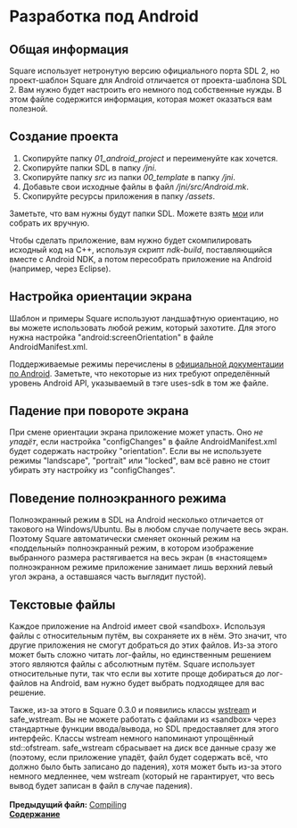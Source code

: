 # Разработка под Android

## Общая информация

Square использует нетронутую версию официального порта SDL 2, но проект-шаблон Square для Android отличается от проекта-шаблона SDL 2. Вам нужно будет настроить его немного под собственные нужды. В этом файле содержится информация, которая может оказаться вам полезной.

## Создание проекта

1. Скопируйте папку *01_android_project* и переименуйте как хочется.
2. Скопируйте папки SDL в папку *<project>/jni*.
3. Скопируйте папку *src* из папки *00_template* в папку *<project>/jni*.
4. Добавьте свои исходные файлы в файл *<project>/jni/src/Android.mk*.
5. Скопируйте ресурсы приложения в папку *<project>/assets*.

Заметьте, что вам нужны будут папки SDL. Можете взять [мои](https://dl.dropboxusercontent.com/u/37122166/Square/Square_Android_SDL_folders.zip) или собрать их вручную.

Чтобы сделать приложение, вам нужно будет скомпилировать исходный код на C++, используя скрипт *ndk-build*, поставляющийся вместе с Android NDK, а потом пересобрать приложение на Android (например, через Eclipse).

## Настройка ориентации экрана

Шаблон и примеры Square используют ландшафтную ориентацию, но вы можете использовать любой режим, который захотите. Для этого нужна настройка "android:screenOrientation" в файле AndroidManifest.xml.

Поддерживаемые режимы перечислены в [официальной документации по Android](http://developer.android.com/guide/topics/manifest/activity-element.html#screen). Заметьте, что некоторые из них требуют определённый уровень Android API, указываемый в тэге uses-sdk в том же файле.

## Падение при повороте экрана

При смене ориентации экрана приложение может упасть. Оно *не упадёт*, если настройка "configChanges" в файле AndroidManifest.xml будет содержать настройку "orientation". Если вы не используете режимы "landscape", "portrait" или "locked", вам всё равно не стоит убирать эту настройку из "configChanges".

## Поведение полноэкранного режима

Полноэкранный режим в SDL на Android несколько отличается от такового на Windows/Ubuntu. Вы в любом случае получаете весь экран. Поэтому Square автоматически сменяет оконный режим на «поддельный» полноэкранный режим, в котором изображение выбранного размера растягивается на весь экран (в «настоящем» полноэкранном режиме приложение занимает лишь верхний левый угол экрана, а оставшаяся часть выглядит пустой).

## Текстовые файлы

Каждое приложение на Android имеет свой «sandbox». Используя файлы с относительным путём, вы сохраняете их в нём. Это значит, что другие приложения не смогут добраться до этих файлов. Из-за этого может быть сложно читать лог-файлы, но единственным решением этого являются файлы с абсолютным путём. Square использует относительные пути, так что если вы хотите проще добираться до лог-файлов на Android, вам нужно будет выбрать подходящее для вас решение.

Также, из-за этого в Square 0.3.0 и появились классы [wstream](20_wstreams.md) и safe_wstream. Вы не можете работать с файлами из «sandbox» через стандартные функции ввода/вывода, но SDL предоставляет для этого интерфейс. Классы wstream немного напоминают упрощённый std::ofstream. safe_wstream сбрасывает на диск все данные сразу же (поэтому, если приложение упадёт, файл будет содержать всё, что должно было быть записано до падения), хотя может быть из-за этого немного медленнее, чем wstream (который не гарантирует, что весь вывод будет записан в файл в случае падения).
   
   
**Предыдущий файл:** [Compiling](23_Compiling.md)  
**[Содержание](00_Contents.md)**